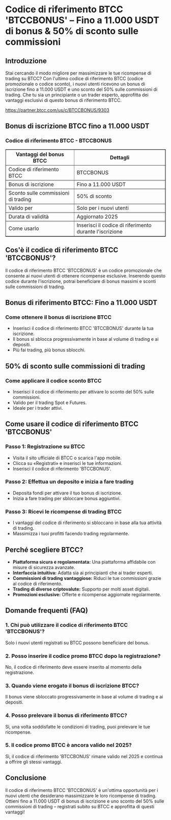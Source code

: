 <h1>Codice di riferimento BTCC 'BTCCBONUS' – Fino a 11.000 USDT di bonus & 50% di sconto sulle commissioni</h1>
<h2>Introduzione</h2>
<p>Stai cercando il modo migliore per massimizzare le tue ricompense di trading su BTCC? Con l'ultimo codice di riferimento BTCC (codice promozionale o codice sconto), i nuovi utenti ricevono un bonus di iscrizione fino a 11.000 USDT e uno sconto del 50% sulle commissioni di trading. Che tu sia un principiante o un trader esperto, approfitta dei vantaggi esclusivi di questo bonus di riferimento BTCC.</p>
<a href="https://partner.btcc.com/us/c/BTCCBONUS/9303" target="_blank">https://partner.btcc.com/us/c/BTCCBONUS/9303</a>

<h2>Bonus di iscrizione BTCC fino a 11.000 USDT</h2>
<h3>Codice di riferimento BTCC - BTCCBONUS</h3>
<table border="1">
<tr>
<th>Vantaggi del bonus BTCC</th>
<th>Dettagli</th>
</tr>
<tr>
<td>Codice di riferimento BTCC</td>
<td>BTCCBONUS</td>
</tr>
<tr>
<td>Bonus di iscrizione</td>
<td>Fino a 11.000 USDT</td>
</tr>
<tr>
<td>Sconto sulle commissioni di trading</td>
<td>50% di sconto</td>
</tr>
<tr>
<td>Valido per</td>
<td>Solo per i nuovi utenti</td>
</tr>
<tr>
<td>Durata di validità</td>
<td>Aggiornato 2025</td>
</tr>
<tr>
<td>Come usarlo</td>
<td>Inserisci il codice di riferimento durante l'iscrizione</td>
</tr>
</table>
<h2>Cos'è il codice di riferimento BTCC 'BTCCBONUS'?</h2>
<p>Il codice di riferimento BTCC 'BTCCBONUS' è un codice promozionale che consente ai nuovi utenti di ottenere ricompense esclusive. Inserendo questo codice durante l'iscrizione, potrai beneficiare di bonus massimi e sconti sulle commissioni di trading.</p>
<h2>Bonus di riferimento BTCC: Fino a 11.000 USDT</h2>
<h3>Come ottenere il bonus di iscrizione BTCC</h3>
<ul>
<li>Inserisci il codice di riferimento BTCC 'BTCCBONUS' durante la tua iscrizione.</li>
<li>Il bonus si sblocca progressivamente in base al volume di trading e ai depositi.</li>
<li>Più fai trading, più bonus sblocchi.</li>
</ul>
<h2>50% di sconto sulle commissioni di trading</h2>
<h3>Come applicare il codice sconto BTCC</h3>
<ul>
<li>Inserisci il codice di riferimento per attivare lo sconto del 50% sulle commissioni.</li>
<li>Valido per il trading Spot e Futures.</li>
<li>Ideale per i trader attivi.</li>
</ul>
<h2>Come usare il codice di riferimento BTCC 'BTCCBONUS'</h2>
<h3>Passo 1: Registrazione su BTCC</h3>
<ul>
<li>Visita il sito ufficiale di BTCC o scarica l'app mobile.</li>
<li>Clicca su «Registrati» e inserisci le tue informazioni.</li>
<li>Inserisci il codice di riferimento 'BTCCBONUS'.</li>
</ul>
<h3>Passo 2: Effettua un deposito e inizia a fare trading</h3>
<ul>
<li>Deposita fondi per attivare il tuo bonus di iscrizione.</li>
<li>Inizia a fare trading per sbloccare bonus aggiuntivi.</li>
</ul>
<h3>Passo 3: Ricevi le ricompense di trading BTCC</h3>
<ul>
<li>I vantaggi del codice di riferimento si sbloccano in base alla tua attività di trading.</li>
<li>Massimizza i tuoi profitti facendo trading regolarmente.</li>
</ul>
<h2>Perché scegliere BTCC?</h2>
<ul>
<li><strong>Piattaforma sicura e regolamentata:</strong> Una piattaforma affidabile con misure di sicurezza avanzate.</li>
<li><strong>Interfaccia intuitiva:</strong> Adatta sia ai principianti che ai trader esperti.</li>
<li><strong>Commissioni di trading vantaggiose:</strong> Riduci le tue commissioni grazie al codice di riferimento.</li>
<li><strong>Trading di diverse criptovalute:</strong> Supporto per molti asset digitali.</li>
<li><strong>Promozioni esclusive:</strong> Offerte e ricompense aggiornate regolarmente.</li>
</ul>
<h2>Domande frequenti (FAQ)</h2>
<h3>1. Chi può utilizzare il codice di riferimento BTCC 'BTCCBONUS'?</h3>
<p>Solo i nuovi utenti registrati su BTCC possono beneficiare del bonus.</p>
<h3>2. Posso inserire il codice promo BTCC dopo la registrazione?</h3>
<p>No, il codice di riferimento deve essere inserito al momento della registrazione.</p>
<h3>3. Quando viene erogato il bonus di iscrizione BTCC?</h3>
<p>Il bonus viene sbloccato progressivamente in base al volume di trading e ai depositi.</p>
<h3>4. Posso prelevare il bonus di riferimento BTCC?</h3>
<p>Sì, una volta soddisfatte le condizioni di trading, puoi prelevare le tue ricompense.</p>
<h3>5. Il codice promo BTCC è ancora valido nel 2025?</h3>
<p>Sì, il codice di riferimento 'BTCCBONUS' rimane valido nel 2025 e continua a offrire gli stessi vantaggi.</p>
<h2>Conclusione</h2>
<p>Il codice di riferimento BTCC 'BTCCBONUS' è un'ottima opportunità per i nuovi utenti che desiderano massimizzare le loro ricompense di trading. Ottieni fino a 11.000 USDT di bonus di iscrizione e uno sconto del 50% sulle commissioni di trading – registrati subito su BTCC e approfitta di questi vantaggi!</p>
</body>
</html>
